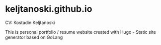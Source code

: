 # keljtanoski.github.io

CV: Kostadin Keljtanoski

This is personal portfolio / resume website created with Hugo - Static site generator based on GoLang

